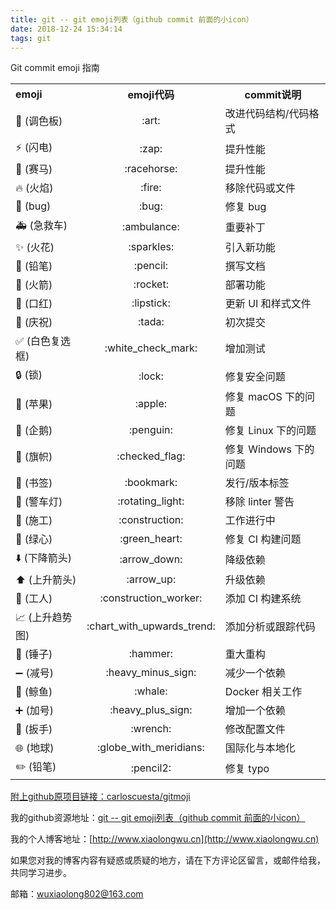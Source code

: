 ```yaml
---
title: git -- git emoji列表（github commit 前面的小icon）
date: 2018-12-24 15:34:14
tags: git
---
```

Git commit emoji 指南
<table class="table table-bordered">
<tbody>
<tr><th style="text-align: left">emoji</th><th style="text-align: center">emoji代码</th><th>commit说明</th></tr>
<tr>
<td style="text-align: left">🎨 (调色板)</td>
<td style="text-align: center">:art:</td>
<td>改进代码结构/代码格式</td>
</tr>
<tr>
<td style="text-align: left">⚡️ (闪电)</td>
<td style="text-align: center">:zap:</td>
<td>提升性能</td>
</tr>
<tr>
<td style="text-align: left">🐎 (赛马)</td>
<td style="text-align: center">:racehorse:</td>
<td>提升性能</td>
</tr>
<tr>
<td style="text-align: left">🔥 (火焰)</td>
<td style="text-align: center">:fire:</td>
<td>移除代码或文件</td>
</tr>
<tr>
<td style="text-align: left">🐛 (bug)</td>
<td style="text-align: center">:bug:</td>
<td>修复 bug</td>
</tr>
<tr>
<td style="text-align: left">🚑 (急救车)</td>
<td style="text-align: center">:ambulance:</td>
<td>重要补丁</td>
</tr>
<tr>
<td style="text-align: left">✨ (火花)</td>
<td style="text-align: center">:sparkles:</td>
<td>引入新功能</td>
</tr>
<tr>
<td style="text-align: left">📝 (铅笔)</td>
<td style="text-align: center">:pencil:</td>
<td>撰写文档</td>
</tr>
<tr>
<td style="text-align: left">🚀 (火箭)</td>
<td style="text-align: center">:rocket:</td>
<td>部署功能</td>
</tr>
<tr>
<td style="text-align: left">💄 (口红)</td>
<td style="text-align: center">:lipstick:</td>
<td>更新 UI 和样式文件</td>
</tr>
<tr>
<td style="text-align: left">🎉 (庆祝)</td>
<td style="text-align: center">:tada:</td>
<td>初次提交</td>
</tr>
<tr>
<td style="text-align: left">✅ (白色复选框)</td>
<td style="text-align: center">:white_check_mark:</td>
<td>增加测试</td>
</tr>
<tr>
<td style="text-align: left">🔒 (锁)</td>
<td style="text-align: center">:lock:</td>
<td>修复安全问题</td>
</tr>
<tr>
<td style="text-align: left">🍎 (苹果)</td>
<td style="text-align: center">:apple:</td>
<td>修复 macOS 下的问题</td>
</tr>
<tr>
<td style="text-align: left">🐧 (企鹅)</td>
<td style="text-align: center">:penguin:</td>
<td>修复 Linux 下的问题</td>
</tr>
<tr>
<td style="text-align: left">🏁 (旗帜)</td>
<td style="text-align: center">:checked_flag:</td>
<td>修复 Windows 下的问题</td>
</tr>
<tr>
<td style="text-align: left">🔖 (书签)</td>
<td style="text-align: center">:bookmark:</td>
<td>发行/版本标签</td>
</tr>
<tr>
<td style="text-align: left">🚨 (警车灯)</td>
<td style="text-align: center">:rotating_light:</td>
<td>移除 linter 警告</td>
</tr>
<tr>
<td style="text-align: left">🚧 (施工)</td>
<td style="text-align: center">:construction:</td>
<td>工作进行中</td>
</tr>
<tr>
<td style="text-align: left">💚 (绿心)</td>
<td style="text-align: center">:green_heart:</td>
<td>修复 CI 构建问题</td>
</tr>
<tr>
<td style="text-align: left">⬇️ (下降箭头)</td>
<td style="text-align: center">:arrow_down:</td>
<td>降级依赖</td>
</tr>
<tr>
<td style="text-align: left">⬆️ (上升箭头)</td>
<td style="text-align: center">:arrow_up:</td>
<td>升级依赖</td>
</tr>
<tr>
<td style="text-align: left">👷 (工人)</td>
<td style="text-align: center">:construction_worker:</td>
<td>添加 CI 构建系统</td>
</tr>
<tr>
<td style="text-align: left">📈 (上升趋势图)</td>
<td style="text-align: center">:chart_with_upwards_trend:</td>
<td>添加分析或跟踪代码</td>
</tr>
<tr>
<td style="text-align: left">🔨 (锤子)</td>
<td style="text-align: center">:hammer:</td>
<td>重大重构</td>
</tr>
<tr>
<td style="text-align: left">➖ (减号)</td>
<td style="text-align: center">:heavy_minus_sign:</td>
<td>减少一个依赖</td>
</tr>
<tr>
<td style="text-align: left">🐳 (鲸鱼)</td>
<td style="text-align: center">:whale:</td>
<td>Docker 相关工作</td>
</tr>
<tr>
<td style="text-align: left">➕ (加号)</td>
<td style="text-align: center">:heavy_plus_sign:</td>
<td>增加一个依赖</td>
</tr>
<tr>
<td style="text-align: left">🔧 (扳手)</td>
<td style="text-align: center">:wrench:</td>
<td>修改配置文件</td>
</tr>
<tr>
<td style="text-align: left">🌐 (地球)</td>
<td style="text-align: center">:globe_with_meridians:</td>
<td>国际化与本地化</td>
</tr>
<tr>
<td style="text-align: left">✏️ (铅笔)</td>
<td style="text-align: center">:pencil2:</td>
<td>修复 typo</td>
</tr>
</tbody>
</table>

 [附上github原项目链接：carloscuesta/gitmoji](https://github.com/liuchengxu/git-commit-emoji-cn)
 

我的github资源地址：[git -- git emoji列表（github commit 前面的小icon）](https://github.com/LeonWuV/FE-blog-repository/blob/master/git/git%20--%20git%20emoji%E5%88%97%E8%A1%A8%EF%BC%88github%20commit%20%E5%89%8D%E9%9D%A2%E7%9A%84%E5%B0%8Ficon%EF%BC%89.md)

我的个人博客地址：[http://www.xiaolongwu.cn](http://www.xiaolongwu.cn)

如果您对我的博客内容有疑惑或质疑的地方，请在下方评论区留言，或邮件给我，共同学习进步。

邮箱：wuxiaolong802@163.com